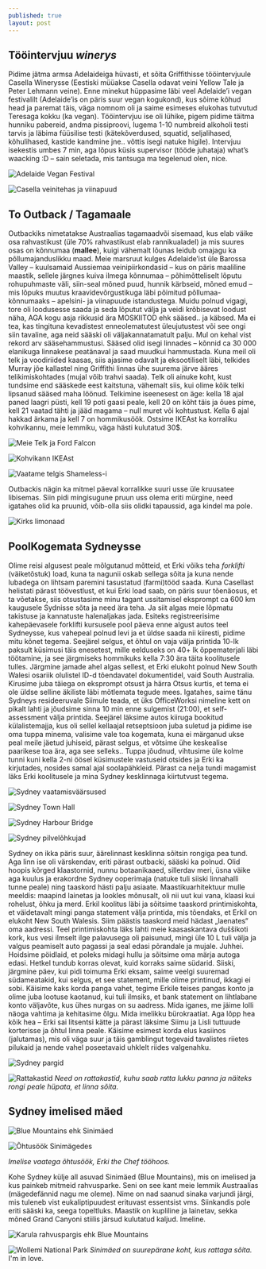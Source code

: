 ```yaml
---
published: true
layout: post
---
```


## Tööintervjuu _winerys_

Pidime jätma armsa Adelaideiga hüvasti, et sõita Griffithisse tööintervjuule Casella Winerysse (Eestiski müüakse Casella odavat veini Yellow Tale ja Peter Lehmann veine). Enne minekut hüppasime läbi veel Adelaide’i vegan festivalilt (Adelaide’is on päris suur vegan kogukond), kus sõime kõhud head ja paremat täis, väga nomnom oli ja saime esimeses elukohas tutvutud Teresaga kokku (ka vegan). Tööintervjuu ise oli lühike, pigem pidime täitma hunniku pabereid, andma pissiproovi, lugema 1-10 numbreid alkoholi testi tarvis ja läbima füüsilise testi (kätekõverdused, squatid, seljalihased, kõhulihased, kastide kandmine jne.. võttis isegi natuke higile). Intervjuu isekestis umbes 7 min, aga lõpus küsis supervisor (tööde juhataja) what’s waacking :D – sain seletada, mis tantsuga ma tegelenud olen, nice. 

![Adelaide Vegan Festival](/images/festivalil.jpg "Adelaide Vegan Festival")

![Casella veinitehas ja viinapuud](/images/casella.jpg "Casella veinitehas ja viinapuud")

## To Outback / Tagamaale

Outbackiks nimetatakse Austraalias tagamaadvõi sisemaad, kus elab väike osa rahvastikust (üle 70% rahvastikust elab rannikualadel) ja mis suures osas on kõnnumaa (**mallee**), kuigi vähemalt lõunas leidub omajagu ka põllumajanduslikku maad. Meie marsruut kulges Adelaide’ist üle Barossa Valley – kuulsamaid Aussiemaa veinipiirkondasid – kus on päris maaliline maastik, sellele järgnes kuiva ilmega kõnnumaa – põhimõtteliselt lõputu rohupuhmaste väli, siin-seal mõned puud, hunnik kärbseid, mõned emud – mis lõpuks muutus kraavidevõrgustikuga läbi põimitud põllumaa-kõnnumaaks – apelsini- ja viinapuude istandustega. Muidu polnud vigagi, tore oli loodusesse saada ja seda lõputut välja ja veidi krõbisevat loodust näha, AGA kogu asja rikkusid ära MOSKIITOD ehk sääsed.. ja käbsed. Ma ei tea, kas tingituna kevadistest enneolematutest üleujutustest või see ongi siin tavaline, aga neid sääski oli väljakannatamatult palju. Mul on kehal vist rekord arv sääsehammustusi. Sääsed olid isegi linnades – kõnnid ca 30 000 elanikuga linnakese peatänaval ja saad muudkui hammustada. Kuna meil oli telk ja voodiriided kaasas, siis ajasime odavalt ja eksootiliselt läbi, telkides Murray jõe kallastel ning Griffithi linnas ühe suurema järve ääres telikimiskohtades (mujal võib trahvi saada). Telk oli ainuke koht, kust tundsime end sääskede eest kaitstuna, vähemalt siis, kui olime kõik telki lipsanud sääsed maha löönud. Telkimine iseenesest on äge: kella 18 ajal paned laagri püsti, kell 19 poti gaasi peale, kell 20 on kõht täis ja õues pime, kell 21 vaatad tähti ja jääd magama – null muret või kohtustust. Kella 6 ajal hakkad ärkama ja kell 7 on hommikusöök. Ostsime IKEAst ka korraliku kohvikannu, meie lemmiku, väga hästi kulutatud 30$. 

![Meie Telk ja Ford Falcon](/images/erki_telgis.jpg "Meie Telk ja Ford Falcon")

![Kohvikann IKEAst](/images/kohvikann.jpeg "Kohvikann IKEAst")

![Vaatame telgis Shameless-i](/images/telgis2.jpg "Vaatame telgis Shameless-i")

Outbackis nägin ka mitmel päeval korralikke suuri usse üle kruusatee libisemas. Siin pidi mingisugune pruun uss olema eriti mürgine, need igatahes olid ka pruunid, võib-olla siis olidki tapaussid, aga kindel ma pole. 

![Kirks limonaad](/images/kirks.jpeg "Kirks limonaad")

## PoolKogemata Sydneysse

Olime reisi algusest peale mõlgutanud mõtteid, et Erki võiks teha _forklifti_ (väiketõstuk) load, kuna ta nagunii oskab sellega sõita ja kuna nende lubadega on lihtsam paremini tasustatud (farmi)tööd saada. Kuna Casellast helistati pärast töövestlust, et kui Erki load saab, on päris suur tõenäosus, et ta võetakse, siis otsustasime minu tagant ussitamisel eksprompt ca 600 km kaugusele Sydnisse sõta ja need ära teha. Ja siit algas meie lõpmatu takistuse ja kannatuste halenaljakas jada. Esiteks registreerisime kahepäevasele forklifti kursusele pool päeva enne algust autos teel Sydneysse, kus vahepeal polnud levi ja et üldse saada nii kiiresti, pidime mitu kõnet tegema. Seejärel selgus, et õhtul on vaja välja printida 10-lk paksult küsimusi täis enesetest, mille eelduseks on 40+ lk õppematerjali läbi töötamine, ja see järgmiseks hommikuks kella 7:30 ära täita koolitusele tulles. Järgmine jamade ahel algas sellest, et Erki elukoht polnud New South Walesi osariik olulistel ID-d tõendavatel dokumentidel, vaid South Australia. Kirusime juba täiega on eksprompt otsust ja härra Otsus kurtis, et tema ei ole üldse selline äkiliste läbi mõtlemata tegude mees. Igatahes, saime tänu Sydneys resideeruvale Siimule teada, et üks OfficeWorksi nimeline kett on pikalt lahti ja jõudsime sinna 10 min enne sulgemist (21:00), et self-assessment välja printida. Seejärel läksime autos kiiruga bookitud külalistemajja, kus oli sellel kellaajal retseptsioon juba suletud ja pidime ise oma tuppa minema, valisime vale toa kogemata, kuna ei märganud ukse peal meile jäetud juhiseid, pärast selgus, et võtsime ühe keskealise paarikese toa ära, aga see selleks.. Tuppa jõudnud, vihtusime üle kolme tunni kuni kella 2-ni öösel küsimustele vastuseid otsides ja Erki ka kirjutades, nosides samal ajal soolapähkleid. Pärast ca nelja tundi magamist läks Erki koolitusele ja mina Sydney kesklinnaga kiirtutvust tegema.

![Sydney vaatamisväärsused](/images/sild_ooper.jpg "Sydney vaatamisväärsused")

![Sydney Town Hall](/images/linnahall.jpg "Sydney Town Hall")

![Sydney Harbour Bridge](/images/sild.jpg "Sydney Harbour Bridge")

![Sydney pilvelõhkujad](/images/Sydney_tornid.jpg "Sydney pilvelõhkujad")

Sydney on ikka päris suur, äärelinnast kesklinna sõitsin rongiga pea tund. Aga linn ise oli värskendav, eriti pärast outbacki, sääski ka polnud. Olid hoopis kõrged klaastornid, nunnu botaanikaaed, sillerdav meri, üsna väike aga kuulus ja erakordne Sydney ooperimaja (natuke tuli siiski linnahalli tunne peale) ning taaskord hästi palju asiaate. Maastikuarhitektuur mulle meeldis: maapind lainetas ja lookles mõnusalt, oli nii uut kui vana, klaasi kui rohelust, õhku ja merd. Erkil koolitus läbi ja sõitsime taaskord printimiskohta, et väidetavalt mingi panga statement välja printida, mis tõendaks, et Erkil on elukoht New South Walesis. Siim päästis taaskord meid hädast „laenates“ oma aadressi. Teel printimiskohta läks lahti meie kaasaskantava duššikoti kork, kus vesi ilmselt ilge palavusega oli paisunud, mingi üle 10 L tuli välja ja valgus peamiselt auto pagassi ja seal edasi põrandale ja mujale. Juhhei. Hoidsime  pöidlaid, et poleks midagi hullu ja sõitsime oma märja autoga edasi. Hetkel tundub korras olevat, kuid korraks saime südarid. Siiski, järgmine päev, kui pidi toimuma Erki eksam, saime veelgi suuremad südameatakid, kui selgus, et see statement, mille olime printinud, ikkagi ei sobi. Käisime kaks korda panga vahet, tegime Erkile teises pangas konto ja olime juba lootuse kaotanud, kui tuli ilmsiks, et bank statement on lihtlabane konto väljavõte, kus ühes nurgas on su aadress. Mida iganes, me jäime lolli näoga vahtima ja kehitasime õlgu. Mida imelikku bürokraatiat. Aga lõpp hea kõik hea – Erki sai litsentsi kätte ja pärast läksime Siimu ja Lisli tuttuude korterisse ja õhtul linna peale. Käisime esimest korda elus kasiinos (jalutamas), mis oli väga suur ja täis gamblingut tegevaid tavalistes riietes pilukaid ja nende vahel poseetavaid uhklelt riides valgenahku. 

![Sydney pargid](/images/lilled.jpg "Sydney pargid")

![Rattakastid](/images/bikelocks.jpg "Rattakastid")
_Need on rattakastid, kuhu saab ratta lukku panna ja näiteks rongi peale hüpata, et linna sõita._

## Sydney imelised mäed

![Blue Mountains ehk Sinimäed](/images/bluemnt_erki.jpg "Blue Mountains ehk Sinimäed")

![Õhtusöök Sinimägedes](/images/bluemnt_toit.jpg "Õhtusöök Sinimägedes")

_Imelise vaatega õhtusöök, Erki the Chef tööhoos._

Kohe Sydney külje all asuvad Sinimäed (Blue Mountains), mis on imelised ja kus painkeb mitmeid rahvusparke. Seni on see kant meie lemmik Austraalias (mägedefännid nagu me oleme). Nime on nad saanud sinaka varjundi järgi, mis tuleneb vist eukaliptipuudest erituvast essentsist vms. Siinkandis pole eriti sääski ka, seega topeltluks. Maastik on kupliline ja lainetav, sekka mõned Grand Canyoni stiilis järsud kulutatud kaljud. Imeline. 

![Karula rahvuspargis ehk Blue Mountains](/images/vaade_autoaknast.jpg "Karula rahvuspargis ehk Blue Mountains")

![Wollemi National Park](/images/view_bluemnt.jpg "Wollemi National Park")
_Sinimäed on suurepärane koht, kus rattaga sõita._ I'm in love.
